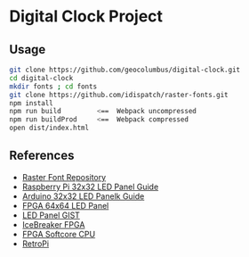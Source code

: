 # Digital Clock Project

## Usage

```bash
git clone https://github.com/geocolumbus/digital-clock.git
cd digital-clock
mkdir fonts ; cd fonts
git clone https://github.com/idispatch/raster-fonts.git
npm install
npm run build         <==  Webpack uncompressed
npm run buildProd     <==  Webpack compressed
open dist/index.html
```

## References

* [Raster Font Repository](https://github.com/idispatch/raster-fonts)
* [Raspberry Pi 32x32 LED Panel Guide](https://learn.adafruit.com/adafruit-rgb-matrix-plus-real-time-clock-hat-for-raspberry-pi)
* [Arduino 32x32 LED Panelk Guide](https://cdn-learn.adafruit.com/downloads/pdf/32x16-32x32-rgb-led-matrix.pdf)
* [FPGA 64x64 LED Panel](https://1bitsquared.com/products/led-panel?variant=11770803224623&currency=USD&gclid=Cj0KCQiA4NTxBRDxARIsAHyp6gDkNSagOMFLjrlgqpqJg3mvRT5MSkWIuxokEmItew5P8FgfF61xdawaAng_EALw_wcB)
* [LED Panel GIST](https://gist.github.com/esden/41266dc3b525ed2d8edee35bbc4842f1)
* [IceBreaker FPGA](https://www.crowdsupply.com/1bitsquared/icebreaker-fpga)
* [FPGA Softcore CPU](https://github.com/cliffordwolf/picorv32/)
* [RetroPi](https://retropie.org.uk/docs/First-Installation/#hardware)
